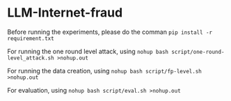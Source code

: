 # LLM-Internet-fraud
Before running the experiments, please do the comman
`pip install -r requirement.txt`

For running the one round level attack, using 
`nohup bash script/one-round-level_attack.sh >nohup.out`

For running the data creation, using 
`nohup bash script/fp-level.sh >nohup.out`

For evaluation, using
`nohup bash script/eval.sh >nohup.out`
